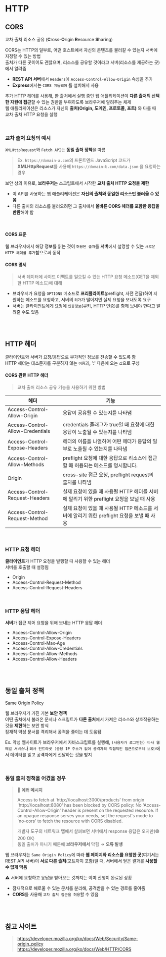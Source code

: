 # HTTP

## CORS

교차 출처 리소스 공유 (**C**ross-**O**rigin **R**esource **S**haring)

CORS는 HTTP의 일부로, 어떤 호스트에서 자신의 콘텐츠를 불러갈 수 있는지 서버에 지정할 수 있는 방법  
출처가 다른 곳이어도 괜찮으며, 리소스를 공유할 것이라고 서버(리소스를 제공하는 곳) 에서 알려줌

* **REST API 서버**에서 `Headers`에 `Access-Control-Allow-Origin` 속성을 추가
* **Express**에서는 `CORS 미들웨어` 를 설치해서 사용

추가 HTTP 헤더를 사용해, 한 출처에서 실행 중인 웹 애플리케이션이 **다른 출처의 선택한 자원에 접근**할 수 있는 권한을 부여하도록 브라우저에 알려주는 체제  
웹 애플리케이션은 리소스가 자신의 **출처(Origin, 도메인, 프로토콜, 포트)** 와 다를 때 교차 출처 HTTP 요청을 실행

<br>

### 교차 출처 요청의 예시

`XMLHttpRequest`와 `Fetch API`는 **동일 출처 정책**을 따름 

> Ex. `https://domain-a.com`의 프론트엔드 JavaScript 코드가 **XMLHttpRequest**를 사용해 `https://domain-b.com/data.json` 을 요청하는 경우

보안 상의 이유로, **브라우저는** 스크립트에서 시작한 **교차 출처 HTTP 요청을 제한**   

* 이 API를 사용하는 웹 애플리케이션은 **자신의 출처와 동일한 리소스만 불러올 수 있음**
* 다른 출처의 리소스를 불러오려면 그 출처에서 **올바른 CORS 헤더를 포함한 응답을 반환**해야 함 

<br>

#### CORS 표준

웹 브라우저에서 해당 정보를 읽는 것이 `허용된 출처`를 **서버**에서 설명할 수 있는 `새로운 HTTP 헤더를 추가`함으로써 동작

#### CORS 명세

> 서버 데이터에 사이드 이펙트를 일으킬 수 있는 HTTP 요청 메소드(GET을 제외한 HTTP 메소드)에 대해

* 브라우저가 요청을 `OPTIONS` 메소드로 **프리플라이트**(preflight, 사전 전달)하여 지원하는 메소드를 요청하고,
서버의 `허가`가 떨어지면 실제 요청을 보내도록 요구 
* 서버는 클라이언트에게 요청에 `인증정보`(쿠키, HTTP 인증)를 함께 보내야 한다고 알려줄 수도 있음

<br><br>

## HTTP 헤더

클라이언트와 서버가 요청/응답으로 부가적인 정보를 전송할 수 있도록 함  
HTTP 헤더는 대소문자를 구분하지 않는 `이름`과, ':' 다음에 오는 `값`으로 구성

#### CORS 관련 HTTP 헤더

> 교차 출처 리소스 공유 기능을 사용하기 위한 방법  

| 헤더                            | 기능                                                         |
|-------------------------------|------------------------------------------------------------|
| Access-Control-Allow-Origin   | 응답이 공유될 수 있는지를 나타냄                                         |
| Access-Control-Allow-Credentials | credentials 플래그가 true일 때 요청에 대한 응답이 노출될 수 있는지를 나타냄         |
| Access-Control-Expose-Headers | 헤더의 이름을 나열하여 어떤 헤더가 응답의 일부로 노출될 수 있는지를 나타냄                 |
| Access-Control-Allow-Methods| preflight 요청에 대한 응답으로 리소스에 접근할 때 허용되는 메소드를 명시합니다.          |
| Origin    | cross-site 접근 요청, preflight request의 출처를 나타냄               |
| Access-Control-Request-Headers | 실제 요청이 있을 때 사용될 HTTP 헤더를 서버에 알리기 위한 preflight 요청을 보낼 때 사용  |
| Access-Control-Request-Method | 실제 요청이 있을 때 사용될 HTTP 메소드를 서버에 알리기 위한 preflight 요청을 보낼 때 사용 |

<br>

### HTTP 요청 헤더

**클라이언트**가 HTTP 요청을 발행할 때 사용할 수 있는 헤더  
서버를 호출할 때 설정됨 

* Origin 
* Access-Control-Request-Method 
* Access-Control-Request-Headers

<br>

### HTTP 응답 헤더

**서버**가 접근 제어 요청을 위해 보내는 HTTP 응답 헤더

* Access-Control-Allow-Origin
* Access-Control-Expose-Headers
* Access-Control-Max-Age 
* Access-Control-Allow-Credentials
* Access-Control-Allow-Methods 
* Access-Control-Allow-Headers

<br><br>

## 동일 출처 정책

Same Origin Policy

웹 브라우저가 가진 기본 **보안 정책**  
어떤 출처에서 불러온 문서나 스크립트가 **다른 출처**에서 가져온 리소스와 상호작용하는 것을 **제한**하는 보안 방식   
잠재적 악성 문서를 격리해서 공격을 줄이는 데 도움됨

Ex. 악성 웹사이트가 브라우저에서 자바스크립트를 실행해,
`(사용자가 로그인한) 타사 웹메일 서비스`나 `회사 인트라넷 (공용 IP 주소가 없어 공격자의 직접적인 접근으로부터 보호)`에서
데이터를 읽고 공격자에게 전달하는 것을 방지

<br>

### 동일 출처 정책을 어겼을 경우 

> 🚨 **에러 메시지**
> 
> Access to fetch at 'http://localhost:3000/products' from origin 'http://localhost:8080' has been blocked by CORS policy: No 'Access-Control-Allow-Origin' header is present on the requested resource. If an opaque response serves your needs, set the request's mode to 'no-cors' to fetch the resource with CORS disabled.
>
> 개발자 도구의 네트워크 탭에서 살펴보면 서버에서 response 응답은 오지만(🟢 200 OK)  
> 동일 출처가 아니기 때문에 **브라우저에서** 막힘 → **오류 발생**


웹 브라우저는 `Same Origin Policy`에 따라 **웹 페이지와 리소스를 요청한 곳**(여기서는 REST API 서버)이 **서로 다른 출처**(포트까지 포함)일 때, 서버에서 얻은 결과를 **사용할 수 없게 막음**

⚠️ 서버에 요청하고 응답을 받아오는 것까지는 이미 진행이 완료된 상황

* 잠재적으로 해로울 수 있는 문서를 분리해, 공격받을 수 있는 경로를 줄여줌
* **CORS**를 사용해 `교차 출처 접근을 허용`할 수 있음

<br><br>

## 참고 사이트 

> https://developer.mozilla.org/ko/docs/Web/Security/Same-origin_policy  
> https://developer.mozilla.org/ko/docs/Web/HTTP/CORS
